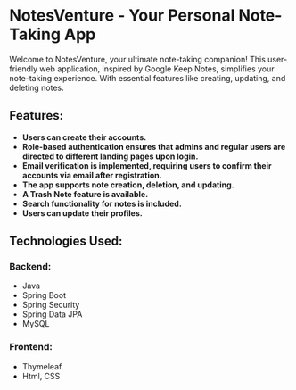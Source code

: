 # NotesVenture - Your Personal Note-Taking App

Welcome to NotesVenture, your ultimate note-taking companion! This user-friendly web application, inspired by Google Keep Notes, simplifies your note-taking experience. With essential features like creating, updating, and deleting notes.

## Features:

- **Users can create their accounts.**
- **Role-based authentication ensures that admins and regular users are directed to different landing pages upon login.**
- **Email verification is implemented, requiring users to confirm their accounts via email after registration.**
- **The app supports note creation, deletion, and updating.**
- **A Trash Note feature is available.**
- **Search functionality for notes is included.**
- **Users can update their profiles.**

## Technologies Used:

### Backend:

- Java
- Spring Boot
- Spring Security
- Spring Data JPA
- MySQL

### Frontend:

- Thymeleaf
- Html, CSS

